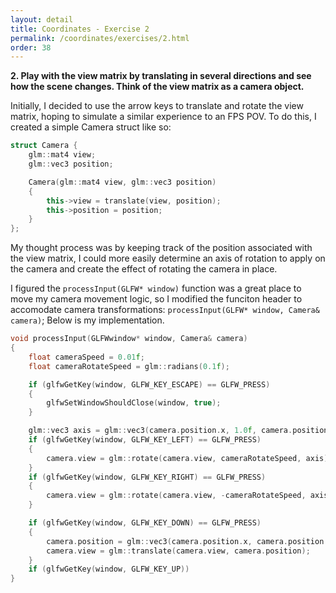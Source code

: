 ```yaml
---
layout: detail
title: Coordinates - Exercise 2
permalink: /coordinates/exercises/2.html
order: 38
---
```


**2. Play with the view matrix by translating in several directions and see how the scene changes. Think of the view matrix as a camera object.**

Initially, I decided to use the arrow keys to translate and rotate the view matrix, hoping to simulate a similar experience to an FPS POV. To do this, I created a simple Camera struct like so:

```c++
struct Camera {
    glm::mat4 view;
    glm::vec3 position;

    Camera(glm::mat4 view, glm::vec3 position)
    {
        this->view = translate(view, position);
        this->position = position;
    }
};
```

My thought process was by keeping track of the position associated with the view matrix, I could more easily determine an axis of rotation to apply on the camera and create the effect of rotating the camera in place.

I figured the ```processInput(GLFW* window)``` function was a great place to move my camera movement logic, so I modified the funciton header to accomodate camera transformations: ```processInput(GLFW* window, Camera& camera)```; Below is my implementation.

```c++
void processInput(GLFWwindow* window, Camera& camera)
{
    float cameraSpeed = 0.01f;
    float cameraRotateSpeed = glm::radians(0.1f);

    if (glfwGetKey(window, GLFW_KEY_ESCAPE) == GLFW_PRESS)
    {
        glfwSetWindowShouldClose(window, true);
    }

    glm::vec3 axis = glm::vec3(camera.position.x, 1.0f, camera.position.z);
    if (glfwGetKey(window, GLFW_KEY_LEFT) == GLFW_PRESS)
    {
        camera.view = glm::rotate(camera.view, cameraRotateSpeed, axis);
    }
    if (glfwGetKey(window, GLFW_KEY_RIGHT) == GLFW_PRESS)
    {
        camera.view = glm::rotate(camera.view, -cameraRotateSpeed, axis);
    }

    if (glfwGetKey(window, GLFW_KEY_DOWN) == GLFW_PRESS)
    {
        camera.position = glm::vec3(camera.position.x, camera.position.y, camera.position.z + cameraSpeed);
        camera.view = glm::translate(camera.view, camera.position);
    }
    if (glfwGetKey(window, GLFW_KEY_UP))
}